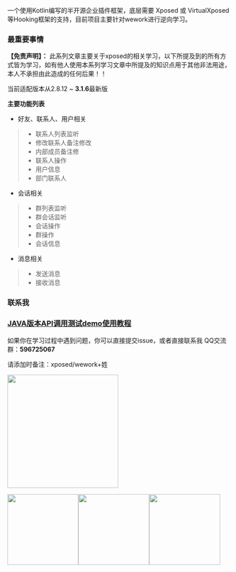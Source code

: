 
一个使用Kotlin编写的半开源企业插件框架，底层需要 Xposed 或 VirtualXposed 等Hooking框架的支持，目前项目主要针对wework进行逆向学习。

### 最重要事情

**【免责声明】：**
此系列文章主要关于xposed的相关学习，以下所提及到的所有方式皆为学习，如有他人使用本系列学习文章中所提及的知识点用于其他非法用途，本人不承担由此造成的任何后果！！

当前适配版本从2.8.12 ~ **3.1.6**最新版

**主要功能列表**

- 好友、联系人、用户相关

> - 联系人列表监听
> - 修改联系人备注修改
> - 内部成员备注修
> - 联系人操作
> - 用户信息
> - 部门联系人

- 会话相关

> - 群列表监听
> - 群会话监听
> - 会话操作
> - 群操作
> - 会话信息

- 消息相关

> - 发送消息
> - 接收消息


### 联系我

### **[JAVA版本API调用测试demo使用教程](README_Java.md)**

如果你在学习过程中遇到问题，你可以直接提交issue，或者直接联系我
QQ交流群：**596725067**

请添加时备注：xposed/wework+姓

<img src="sources/qq_group_chat_qr_code.png" width="250" height="256"/>

<img src="sources/my_contact_01.png" width="160" height="160"/><img src="sources/my_contact_011.png" width="160" height="160"/><img src="sources/my_contact_012.png" width="160" height="160"/>

